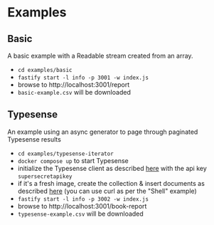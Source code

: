 # Examples

## Basic

A basic example with a Readable stream created from an array.

- `cd examples/basic`
- `fastify start -l info -p 3001 -w index.js`
- browse to http://localhost:3001/report
- `basic-example.csv` will be downloaded

## Typesense

An example using an async generator to page through paginated Typesense results

- `cd examples/typesense-iterator`
- `docker compose up` to start Typesense
- initialize the Typesense client as described
[here](https://typesense.org/docs/guide/building-a-search-application.html#initializing-the-client)
with the api key `supersecretapikey`
- if it's a fresh image, create the collection & insert documents as described
[here](https://typesense.org/docs/guide/building-a-search-application.html#creating-a-books-collection)
(you can use curl as per the "Shell" example)
- `fastify start -l info -p 3002 -w index.js`
- browse to http://localhost:3001/book-report
- `typesense-example.csv` will be downloaded
